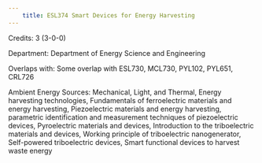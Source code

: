 ```yaml
---
    title: ESL374 Smart Devices for Energy Harvesting
---
```

Credits: 3 (3-0-0)

Department: Department of Energy Science and Engineering

Overlaps with: Some overlap with ESL730, MCL730, PYL102, PYL651, CRL726

Ambient Energy Sources: Mechanical, Light, and Thermal, Energy harvesting technologies, Fundamentals of ferroelectric materials and energy harvesting, Piezoelectric materials and energy harvesting, parametric identification and measurement techniques of piezoelectric devices, Pyroelectric materials and devices, Introduction to the triboelectric materials and devices, Working principle of triboelectric nanogenerator, Self-powered triboelectric devices, Smart functional devices to harvest waste energy
